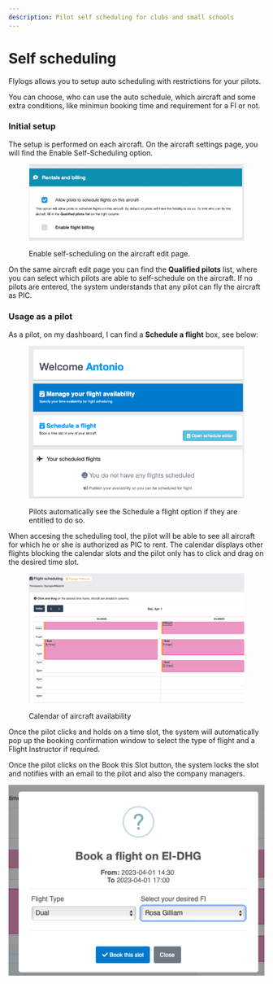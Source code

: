 ```yaml
---
description: Pilot self scheduling for clubs and small schools
---
```


# Self scheduling

Flylogs allows you to setup auto scheduling with restrictions for your pilots.

You can choose, who can use the auto schedule, which aircraft and some extra conditions, like minimun booking time and requirement for a FI or not.

### Initial setup

The setup is performed on each aircraft. On the aircraft settings page, you will find the Enable Self-Scheduling option.

<figure><img src="../.gitbook/assets/Screenshot 2023-03-31 at 17.52.34.png" alt=""><figcaption><p>Enable self-scheduling on the aircraft edit page.</p></figcaption></figure>

On the same aircraft edit page you can find the **Qualified pilots** list, where you can select which pilots are able to self-schedule on the aircraft. If no pilots are entered, the system understands that any pilot can fly the aircraft as PIC.



### Usage as a pilot

As a pilot, on my dashboard, I can find a **Schedule a flight** box, see below:

<figure><img src="../.gitbook/assets/Screenshot 2023-03-31 at 17.55.06.png" alt=""><figcaption><p>Pilots automatically see the Schedule a flight option if they are entitled to do so.</p></figcaption></figure>

When accesing the scheduling tool, the pilot will be able to see all aircraft for which he or she is authorized as PIC to rent. The calendar displays other flights blocking the calendar slots and the pilot only has to click and drag on the desired time slot.

<figure><img src="../.gitbook/assets/Screenshot 2023-03-31 at 18.15.07.png" alt=""><figcaption><p>Calendar of aircraft availability</p></figcaption></figure>

Once the pilot clicks and holds on a time slot, the system will automatically pop up the booking confirmation window to select the type of flight and a Flight Instructor if required.

Once the pilot clicks on the Book this Slot button, the system locks the slot and notifies with an email to the pilot and also the company managers.

![](<../.gitbook/assets/Screenshot 2023-03-31 at 18.15.38.png>)
